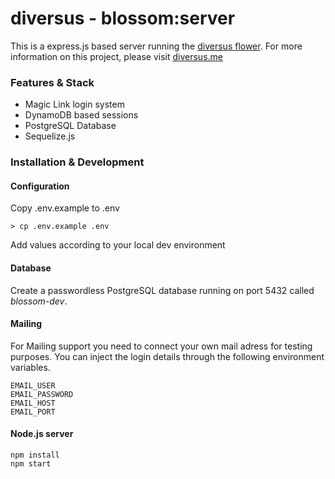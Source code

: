 # diversus - blossom:server
This is a express.js based server running the [diversus flower](https://github.com/diversus-me/blossom).
For more information on this project, please visit [diversus.me](https://www.diversus.me/)

### Features & Stack

- Magic Link login system
- DynamoDB based sessions
- PostgreSQL Database
- Sequelize.js

### Installation & Development

#### Configuration
Copy .env.example to .env
```
> cp .env.example .env
```
Add values according to your local dev environment

#### Database
Create a passwordless PostgreSQL database running on port 5432 called *blossom-dev*.

#### Mailing
For Mailing support you need to connect your own mail adress for testing purposes. You can inject the login details through the following environment variables.

```
EMAIL_USER
EMAIL_PASSWORD
EMAIL_HOST
EMAIL_PORT
```

#### Node.js server
```
npm install
npm start
```

